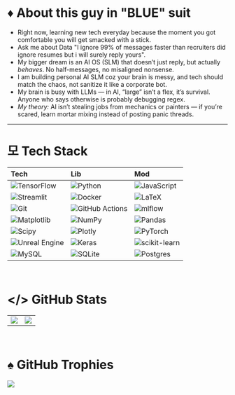 # ♦ About this guy in "BLUE" suit

- Right now, learning new tech everyday because the moment you got comfortable you will get smacked with a stick.
- Ask me about Data "I ignore 99% of messages faster than recruiters did ignore resumes but i will surely reply yours".
- My bigger dream is an AI OS (SLM) that doesn’t just reply, but actually *behaves*. No half-messages, no misaligned nonsense.
- I am building personal AI SLM coz your brain is messy, and tech should match the chaos, not sanitize it like a corporate bot.
- My brain is busy with LLMs — in AI, “large” isn’t a flex, it’s survival. Anyone who says otherwise is probably debugging regex.
- *My theory:* AI isn’t stealing jobs from mechanics or painters — if you’re scared, learn mortar mixing instead of posting panic threads.

---


# 모 Tech Stack

| Tech | Lib | Mod |
| :--- | :--- | :--- |
| ![TensorFlow](https://img.shields.io/badge/TensorFlow-%23FF6F00.svg?style=plastic&logo=TensorFlow&logoColor=white) | ![Python](https://img.shields.io/badge/python-3670A0?style=plastic&logo=python&logoColor=ffdd54) | ![JavaScript](https://img.shields.io/badge/javascript-%23323330.svg?style=plastic&logo=javascript&logoColor=%23F7DF1E) 
| ![Streamlit](https://img.shields.io/badge/Streamlit-%23FE4B4B.svg?style=plastic&logo=streamlit&logoColor=white) | ![Docker](https://img.shields.io/badge/docker-%230db7ed.svg?style=plastic&logo=docker&logoColor=white) | ![LaTeX](https://img.shields.io/badge/latex-%23008080.svg?style=plastic&logo=latex&logoColor=white) 
| ![Git](https://img.shields.io/badge/git-%23F05033.svg?style=plastic&logo=git&logoColor=white) |  ![GitHub Actions](https://img.shields.io/badge/github%20actions-%232671E5.svg?style=plastic&logo=githubactions&logoColor=white) | ![mlflow](https://img.shields.io/badge/mlflow-%23d9ead3.svg?style=plastic&logo=numpy&logoColor=blue) 
| ![Matplotlib](https://img.shields.io/badge/Matplotlib-%23ffffff.svg?style=plastic&logo=Matplotlib&logoColor=black) | ![NumPy](https://img.shields.io/badge/numpy-%23013243.svg?style=plastic&logo=numpy&logoColor=white) | ![Pandas](https://img.shields.io/badge/pandas-%23150458.svg?style=plastic&logo=pandas&logoColor=white) 
| ![Scipy](https://img.shields.io/badge/SciPy-%230C55A5.svg?style=plastic&logo=scipy&logoColor=white) | ![Plotly](https://img.shields.io/badge/Plotly-%233F4F75.svg?style=plastic&logo=plotly&logoColor=white) | ![PyTorch](https://img.shields.io/badge/PyTorch-%23EE4C2C.svg?style=plastic&logo=PyTorch&logoColor=white) 
| ![Unreal Engine](https://img.shields.io/badge/unrealengine-%23313131.svg?style=plastic&logo=unrealengine&logoColor=white) | ![Keras](https://img.shields.io/badge/Keras-%23D00000.svg?style=plastic&logo=Keras&logoColor=white) | ![scikit-learn](https://img.shields.io/badge/scikit--learn-%23F7931E.svg?style=plastic&logo=scikit-learn&logoColor=white) 
| ![MySQL](https://img.shields.io/badge/mysql-4479A1.svg?style=plastic&logo=mysql&logoColor=white) | ![SQLite](https://img.shields.io/badge/sqlite-%2307405e.svg?style=plastic&logo=sqlite&logoColor=white) | ![Postgres](https://img.shields.io/badge/postgres-%23316192.svg?style=plastic&logo=postgresql&logoColor=white)

<br/>

# </> GitHub Stats
| | |
| :--- | :--- |
| ![](https://github-readme-stats.vercel.app/api?username=kush-agra-soni&theme=blueberry&hide_border=false&include_all_commits=true&count_private=true)<br/> | ![](https://nirzak-streak-stats.vercel.app/?user=kush-agra-soni&theme=blueberry&hide_border=false)<br/> | 

<br/>

# ♠ GitHub Trophies

![](https://github-profile-trophy.vercel.app/?username=kush-agra-soni&theme=radical&no-frame=true&no-bg=false&margin-w=4)
